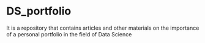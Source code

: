 # DS_portfolio
It is a repository that contains articles and other materials on the importance of a personal portfolio in the field of Data Science
